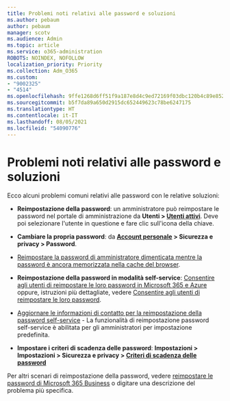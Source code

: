```yaml
---
title: Problemi noti relativi alle password e soluzioni
ms.author: pebaum
author: pebaum
manager: scotv
ms.audience: Admin
ms.topic: article
ms.service: o365-administration
ROBOTS: NOINDEX, NOFOLLOW
localization_priority: Priority
ms.collection: Adm_O365
ms.custom:
- "9002325"
- "4514"
ms.openlocfilehash: 9ffe1268d6ff51f9a187e8d4c9ed72169f03dbc120b4c89e852af2ff64195a04
ms.sourcegitcommit: b5f7da89a650d2915dc652449623c78be6247175
ms.translationtype: HT
ms.contentlocale: it-IT
ms.lasthandoff: 08/05/2021
ms.locfileid: "54090776"
---
```

# <a name="common-password-issues-and-resolutions"></a>Problemi noti relativi alle password e soluzioni

Ecco alcuni problemi comuni relativi alle password con le relative soluzioni:

- **Reimpostazione della password**: un amministratore può reimpostare le password nel portale di amministrazione da **Utenti > [Utenti attivi](https://portal.office.com/adminportal/home#/users)**. Deve poi selezionare l'utente in questione e fare clic sull'icona della chiave.

- **Cambiare la propria password**: da **[Account personale](https://portal.office.com/account/#home) > Sicurezza e privacy > Password**.

- [Reimpostare la password di amministratore dimenticata mentre la password è ancora memorizzata nella cache del browser](https://docs.microsoft.com/microsoft-365/admin/add-users/reset-passwords?view=o365-worldwide#reset-my-admin-password).

- **Reimpostazione della password in modalità self-service**: [Consentire agli utenti di reimpostare le loro password in Microsoft 365 e Azure](https://portal.office.com/adminportal/home#/SettingsMultiPivot/:/Settings/L1/SelfServiceReset) oppure, istruzioni più dettagliate, vedere [Consentire agli utenti di reimpostare le loro password](https://docs.microsoft.com/microsoft-365/admin/add-users/let-users-reset-passwords).

- [Aggiornare le informazioni di contatto per la reimpostazione della password self-service](https://go.microsoft.com/fwlink/?linkid=849451) - La funzionalità di reimpostazione password self-service è abilitata per gli amministratori per impostazione predefinita. 

- **Impostare i criteri di scadenza delle password**: **Impostazioni > Impostazioni > Sicurezza e privacy > [Criteri di scadenza delle password](https://admin.microsoft.com/AdminPortal/Home#/SettingsMultiPivot/:/Settings/L1/PasswordPolicy)**

Per altri scenari di reimpostazione della password, vedere [reimpostare le password di Microsoft 365 Business](https://docs.microsoft.com/microsoft-365/admin/add-users/reset-passwords) o digitare una descrizione del problema più specifica.
